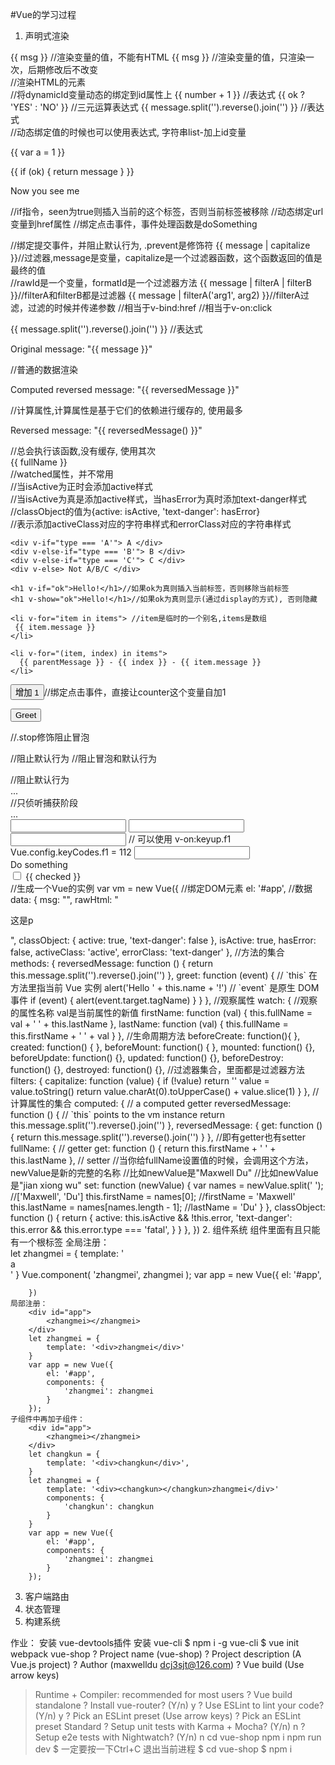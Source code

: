 #Vue的学习过程
1. 声明式渲染
<div id="app">
  {{ msg }} //渲染变量的值，不能有HTML
  <span v-once>{{ msg }}</span> //渲染变量的值，只渲染一次，后期修改后不改变
  <div v-html="rawHtml"></div> //渲染HTML的元素
  <div v-bind:id="dynamicId"></div>//将dynamicId变量动态的绑定到id属性上
  {{ number + 1 }} //表达式
  {{ ok ? 'YES' : 'NO' }} //三元运算表达式
  {{ message.split('').reverse().join('') }} //表达式
  <div v-bind:id="'list-' + id"></div> //动态绑定值的时候也可以使用表达式, 字符串list-加上id变量

  <!-- 这是语句，不是表达式 -->
  {{ var a = 1 }}
  <!-- 流控制也不会生效，请使用三元表达式 -->
  {{ if (ok) { return message } }}

  <p v-if="seen">Now you see me</p>//if指令，seen为true则插入当前的这个标签，否则当前标签被移除
  <a v-bind:href="url"></a> //动态绑定url变量到href属性
  <a v-on:click="doSomething">//绑定点击事件，事件处理函数是doSomething
  <form v-on:submit.prevent="onSubmit"></form>//绑定提交事件，并阻止默认行为, .prevent是修饰符
  <!-- in mustaches -->
  {{ message | capitalize }}//过滤器,message是变量，capitalize是一个过滤器函数，这个函数返回的值是最终的值
  <!-- in v-bind -->
  <div v-bind:id="rawId | formatId"></div>//rawId是一个变量，formatId是一个过滤器方法
  {{ message | filterA | filterB }}//filterA和filterB都是过滤器
  {{ message | filterA('arg1', arg2) }}//filterA过滤，过滤的时候并传递参数
  <!-- 完整语法 -->
  <a v-bind:href="url"></a>
  <!-- 缩写 -->
  <a :href="url"></a>//相当于v-bind:href
  <!-- 完整语法 -->
  <a v-on:click="doSomething"></a>
  <!-- 缩写 -->
  <a @click="doSomething"></a>//相当于v-on:click

   {{ message.split('').reverse().join('') }} //表达式
   <p>Original message: "{{ message }}"</p> //普通的数据渲染
   <p>Computed reversed message: "{{ reversedMessage }}"</p> //计算属性,计算属性是基于它们的依赖进行缓存的, 使用最多
   <p>Reversed message: "{{ reversedMessage() }}"</p>//总会执行该函数,没有缓存, 使用其次
   <div id="demo">{{ fullName }}</div> //watched属性，并不常用

   <div v-bind:class="{ active: isActive }"></div> //当isActive为正时会添加active样式
   <div class="static"
     v-bind:class="{ active: isActive, 'text-danger': hasError }">
    </div>//当isActive为真是添加active样式，当hasError为真时添加text-danger样式
    <div v-bind:class="classObject"></div>//classObject的值为{active: isActive, 'text-danger': hasError}
    <div v-bind:class="[activeClass, errorClass]">//表示添加activeClass对应的字符串样式和errorClass对应的字符串样式

    <div v-if="type === 'A'"> A </div>
    <div v-else-if="type === 'B'"> B </div>
    <div v-else-if="type === 'C'"> C </div>
    <div v-else> Not A/B/C </div>

    <h1 v-if="ok">Hello!</h1>//如果ok为真则插入当前标签，否则移除当前标签
    <h1 v-show="ok">Hello!</h1>//如果ok为真则显示(通过display的方式), 否则隐藏

    <li v-for="item in items"> //item是临时的一个别名,items是数组
     {{ item.message }}
    </li>

    <li v-for="(item, index) in items">
      {{ parentMessage }} - {{ index }} - {{ item.message }}
    </li>

   <button v-on:click="counter += 1">增加 1</button>//绑定点击事件，直接让counter这个变量自加1
   <!-- `greet` 是在下面定义的方法名 -->
  <button v-on:click="greet">Greet</button>
  <!-- 阻止单击事件冒泡 -->
  <a v-on:click.stop="doThis"></a>//.stop修饰阻止冒泡
  <!-- 提交事件不再重载页面 -->
  <form v-on:submit.prevent="onSubmit"></form>//阻止默认行为
  <!-- 修饰符可以串联  -->
  <a v-on:click.stop.prevent="doThat"></a>//阻止冒泡和默认行为
  <!-- 只有修饰符 -->
  <form v-on:submit.prevent></form>//阻止默认行为
  <!-- 添加事件侦听器时使用事件捕获模式 -->
  <div v-on:click.capture="doThis">...</div>//只侦听捕获阶段
  <!-- 只当事件在该元素本身（比如不是子元素）触发时触发回调 -->
  <div v-on:click.self="doThat">...</div>
  <!-- 点击事件将只会触发一次 -->
  <a v-on:click.once="doThis"></a>

  <!-- 只有在 keyCode 是 13 时调用 vm.submit() -->
  <input v-on:keyup.13="submit">
  <!-- 同上 -->
  <input v-on:keyup.enter="submit">
  <!-- 缩写语法 -->
  <input @keyup.enter="submit">
  // 可以使用 v-on:keyup.f1
  Vue.config.keyCodes.f1 = 112
  <!-- Alt + C -->
  <input @keyup.alt.67="clear">
  <!-- Ctrl + Click -->
  <div @click.ctrl="doSomething">Do something</div>

  <input type="checkbox" id="checkbox" v-model="checked">
<label for="checkbox">{{ checked }}</label>


</div>
//生成一个Vue的实例
var vm = new Vue({
  //绑定DOM元素
  el: '#app',
  //数据
  data: {
    msg: "",
    rawHtml: "<p>这是p</p>",
    classObject: {
     active: true,
     'text-danger': false
    },
    isActive: true,
    hasError: false,
    activeClass: 'active',
    errorClass: 'text-danger'
  },
  //方法的集合
  methods: {
    reversedMessage: function () {
      return this.message.split('').reverse().join('')
    },
    greet: function (event) {
     // `this` 在方法里指当前 Vue 实例
     alert('Hello ' + this.name + '!')
     // `event` 是原生 DOM 事件
     if (event) {
       alert(event.target.tagName)
     }
   }
  },
  //观察属性
  watch: {
    //观察的属性名称  val是当前属性的新值
   firstName: function (val) {
     this.fullName = val + ' ' + this.lastName
   },
   lastName: function (val) {
     this.fullName = this.firstName + ' ' + val
   }
  },
  //生命周期方法
  beforeCreate: function(){ },
  created: function() { },
  beforeMount: function() { },
  mounted: function() {},
  beforeUpdate: function() {},
  updated: function() {},
  beforeDestroy: function() {},
  destroyed: function() {},
  //过滤器集合，里面都是过滤器方法
  filters: {
     capitalize: function (value) {
       if (!value) return ''
       value = value.toString()
       return value.charAt(0).toUpperCase() + value.slice(1)
     }
   },
   //计算属性的集合
 computed: {
   // a computed getter
   reversedMessage: function () {
     // `this` points to the vm instance
     return this.message.split('').reverse().join('')
   },
   reversedMessage: {
     get: function () {
       return this.message.split('').reverse().join('')
     }
   },
   //即有getter也有setter
   fullName: {
    // getter
    get: function () {
      return this.firstName + ' ' + this.lastName
    },
    // setter
    //当你给fullName设置值的时候，会调用这个方法，newValue是新的完整的名称
    //比如newValue是"Maxwell Du"
    //比如newValue是"jian xiong wu"
    set: function (newValue) {
      var names = newValue.split(' '); //['Maxwell', 'Du']
      this.firstName = names[0]; //firstName = 'Maxwell'
      this.lastName = names[names.length - 1]; //lastName = 'Du'
    }
  },
  classObject: function () {
    return {
      active: this.isActive && !this.error,
      'text-danger': this.error && this.error.type === 'fatal',
    }
  }
 },
})
2. 组件系统
	组件里面有且只能有一个根标签
	全局注册：
		<div id="app">
			<zhangmei></zhangmei>
		</div>
		let zhangmei = {
			template: '<div>a</div>'
		}
		Vue.component(
			'zhangmei', zhangmei
		);
		var app = new Vue({
			el: '#app',

		})
	局部注册：
		<div id="app">
			<zhangmei></zhangmei>
		</div>
		let zhangmei = {
			template: '<div>zhangmei</div>'
		}
		var app = new Vue({
			el: '#app',
			components: {
				'zhangmei': zhangmei
			}
		});
	子组件中再加子组件：
		<div id="app">
			<zhangmei></zhangmei>
		</div>
		let changkun = {
			template: '<div>changkun</div>',
		}
		let zhangmei = {
			template: '<div><changkun></changkun>zhangmei</div>'
			components: {
				'changkun': changkun
			}
		}
		var app = new Vue({
			el: '#app',
			components: {
				'zhangmei': zhangmei
			}
		});

3. 客户端路由
4. 状态管理
5. 构建系统

作业：
安装 vue-devtools插件
安装 vue-cli
$ npm i -g vue-cli
$ vue init webpack vue-shop
? Project name (vue-shop)
? Project description (A Vue.js project)
? Author (maxwelldu <dcj3sjt@126.com>)
? Vue build (Use arrow keys)
> Runtime + Compiler: recommended for most users
? Vue build standalone
? Install vue-router? (Y/n) y
? Use ESLint to lint your code? (Y/n) y
? Pick an ESLint preset (Use arrow keys)
? Pick an ESLint preset Standard
? Setup unit tests with Karma + Mocha? (Y/n) n
? Setup e2e tests with Nightwatch? (Y/n) n
     cd vue-shop
     npm i
     npm run dev
$ 一定要按一下Ctrl+C 退出当前进程
$ cd vue-shop
$ npm i
